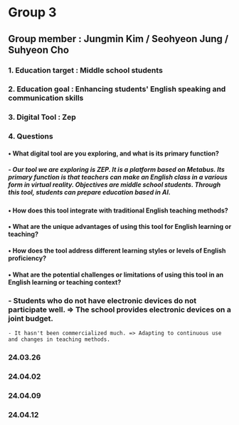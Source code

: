 # Group 3
## Group member : Jungmin Kim / Seohyeon Jung / Suhyeon Cho
### 1. Education target : Middle school students
### 2. Education goal : Enhancing students' English speaking and communication skills
### 3. Digital Tool : Zep
### 4. Questions 
#### • What digital tool are you exploring, and what is its primary function?
##### - Our tool we are exploring is ZEP. It is a platform based on Metabus. Its primary function is that teachers can make an English class in a various form in virtual reality. Objectives are middle school students. Through this tool, students can prepare education based in AI.
#### • How does this tool integrate with traditional English teaching methods?
#### • What are the unique advantages of using this tool for English learning or teaching?
#### • How does the tool address different learning styles or levels of English proficiency?
#### • What are the potential challenges or limitations of using this tool in an English learning or teaching context?
### - Students who do not have electronic devices do not participate well. => The school provides electronic devices on a joint budget.
    - It hasn't been commercialized much. => Adapting to continuous use and changes in teaching methods.
### 24.03.26
### 24.04.02
### 24.04.09
### 24.04.12
